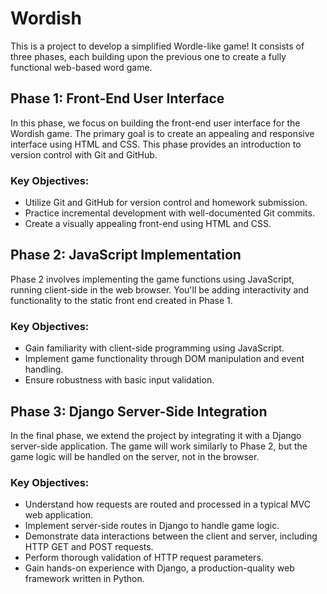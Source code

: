 # Wordish

This is a project to develop a simplified Wordle-like game! It consists of three phases, each building upon the previous one to create a fully functional web-based word game.

## Phase 1: Front-End User Interface
In this phase, we focus on building the front-end user interface for the Wordish game. The primary goal is to create an appealing and responsive interface using HTML and CSS. This phase provides an introduction to version control with Git and GitHub.

### Key Objectives:
- Utilize Git and GitHub for version control and homework submission.
- Practice incremental development with well-documented Git commits.
- Create a visually appealing front-end using HTML and CSS.

## Phase 2: JavaScript Implementation
Phase 2 involves implementing the game functions using JavaScript, running client-side in the web browser. You'll be adding interactivity and functionality to the static front end created in Phase 1.

### Key Objectives:
- Gain familiarity with client-side programming using JavaScript.
- Implement game functionality through DOM manipulation and event handling.
- Ensure robustness with basic input validation.

## Phase 3: Django Server-Side Integration
In the final phase, we extend the project by integrating it with a Django server-side application. The game will work similarly to Phase 2, but the game logic will be handled on the server, not in the browser.

### Key Objectives:
- Understand how requests are routed and processed in a typical MVC web application.
- Implement server-side routes in Django to handle game logic.
- Demonstrate data interactions between the client and server, including HTTP GET and POST requests.
- Perform thorough validation of HTTP request parameters.
- Gain hands-on experience with Django, a production-quality web framework written in Python.
